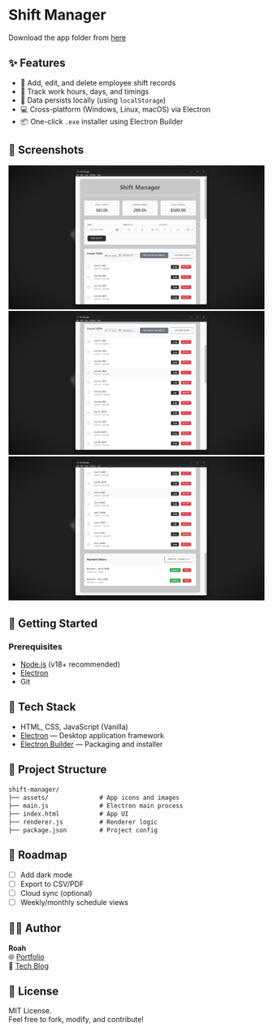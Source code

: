 # Shift Manager 
Download the app folder from <a href="https://drive.google.com/drive/folders/125PdF6YDXAK0VngEOm20_TQGHY1-y7np?usp=drive_link">here</a>
## ✨ Features

- 📝 Add, edit, and delete employee shift records
- 📅 Track work hours, days, and timings
- 💾 Data persists locally (using `localStorage`)
- 💻 Cross-platform (Windows, Linux, macOS) via Electron
- 📦 One-click `.exe` installer using Electron Builder

## 📸 Screenshots

![Screenshots](https://github.com/rnr-roah/shift-manager/blob/main/ss1.png)
![Screenshots](https://github.com/rnr-roah/shift-manager/blob/main/ss2.png)
![Screenshots](https://github.com/rnr-roah/shift-manager/blob/main/ss3.png)

## 🚀 Getting Started

### Prerequisites

- [Node.js](https://nodejs.org/) (v18+ recommended)
- [Electron](https://www.electronjs.org/)
- Git


## 🧱 Tech Stack

- HTML, CSS, JavaScript (Vanilla)
- [Electron](https://www.electronjs.org/) — Desktop application framework
- [Electron Builder](https://www.electron.build/) — Packaging and installer

## 📂 Project Structure

```
shift-manager/
├── assets/              # App icons and images
├── main.js              # Electron main process
├── index.html           # App UI
├── renderer.js          # Renderer logic
├── package.json         # Project config
```

## 📌 Roadmap

- [ ] Add dark mode
- [ ] Export to CSV/PDF
- [ ] Cloud sync (optional)
- [ ] Weekly/monthly schedule views

## 🙋‍♂️ Author

**Roah**  
🌐 [Portfolio](https://portfolio-rohitshah.web.app)  
📝 [Tech Blog](https://portfolio-rohitshah.web.app/blog.html)

## 🪪 License

MIT License.  
Feel free to fork, modify, and contribute!
